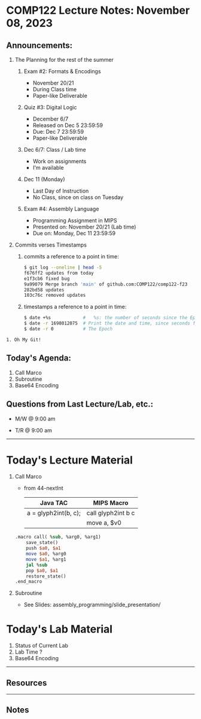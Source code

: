 # COMP122 Lecture Notes: November 08, 2023

## Announcements:

   1. The Planning for the rest of the summer
      1. Exam #2: Formats & Encodings
         - November 20/21
         - During Class time
         - Paper-like Deliverable 

      1. Quiz #3: Digital Logic
         - December 6/7 
         - Released on Dec 5 23:59:59
         - Due: Dec 7 23:59:59
         - Paper-like Deliverable

      1. Dec 6/7: Class / Lab time
         - Work on assignments
         - I'm available

      1. Dec 11 (Monday)
         - Last Day of Instruction
         - No Class, since on class on Tuesday

      1. Exam #4: Assembly Language
         - Programming Assignment in MIPS
         - Presented on:  November 20/21  (Lab time)
         - Due on: Monday, Dec 11 23:59:59


   1. Commits verses Timestamps
      
      1. commits a reference to a point in time:
         ```bash
         $ git log --oneline | head -5
         f676ff2 updates from today
         e1f3cb6 fixed bug
         9a99079 Merge branch 'main' of github.com:COMP122/comp122-f23
         282bd58 updates
         103c76c removed updates
         ```
      1. timestamps a reference to a point in time:
         ```bash
         $ date +%s            #   %s: the number of seconds since the Epoch,
         $ date -r 1698012075  # Print the date and time, since seconds from the Epoch
         $ date -r 0           # The Epoch
         ```
    1. Oh My Git!

## Today's Agenda:

   1. Call Marco
   1. Subroutine
   1. Base64 Encoding


## Questions from Last Lecture/Lab, etc.:
   * M/W @ 9:00 am

   * T/R @ 9:00 am


---
# Today's Lecture Material
   1. Call Marco
      - from 44-nextInt

        | Java TAC                | MIPS Macro                |
        |-------------------------|---------------------------|
        | a = glyph2int(b, c);    | call glyph2int b c        |
        |                         | move a, $v0               |


      ```mips
      .macro call( %sub, %arg0, %arg1)
          save_state()
          push $a0, $a1
          move $a0, %arg0
          move $a1, %arg1
          jal %sub
          pop $a0, $a1
          restore_state()
      .end_macro
      ```


   1. Subroutine
      - See Slides: assembly_programming/slide_presentation/

 

# Today's Lab Material
  1. Status of Current Lab
  1. Lab Time ?
  1. Base64 Encoding



---
## Resources


---
<!-- This section for student's to place their own notes. -->
<!-- This section will not be updated by the Professor.   -->

## Notes  


